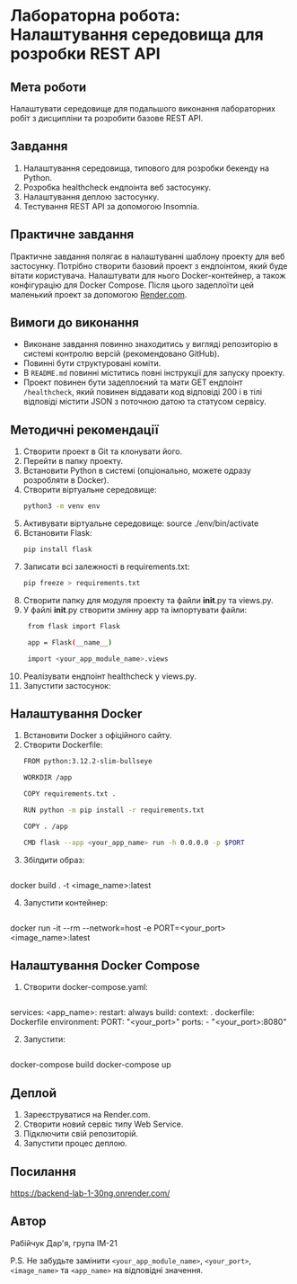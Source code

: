# Лабораторна робота: Налаштування середовища для розробки REST API

## Мета роботи
Налаштувати середовище для подальшого виконання лабораторних робіт з дисципліни та розробити базове REST API.

## Завдання
1. Налаштування середовища, типового для розробки бекенду на Python.
2. Розробка healthcheck ендпоінта веб застосунку.
3. Налаштування деплою застосунку.
4. Тестування REST API за допомогою Insomnia.

## Практичне завдання
Практичне завдання полягає в налаштуванні шаблону проекту для веб застосунку. Потрібно створити базовий проект з ендпоінтом, який буде вітати користувача. Налаштувати для нього Docker-контейнер, а також конфігурацію для Docker Compose. Після цього задеплоїти цей маленький проект за допомогою [Render.com](https://render.com).

## Вимоги до виконання
- Виконане завдання повинно знаходитись у вигляді репозиторію в системі контролю версій (рекомендовано GitHub).
- Повинні бути структуровані коміти.
- В `README.md` повинні міститись повні інструкції для запуску проекту.
- Проект повинен бути задеплоєний та мати GET ендпоінт `/healthcheck`, який повинен віддавати код відповіді 200 і в тілі відповіді містити JSON з поточною датою та статусом сервісу.

## Методичні рекомендації
1. Створити проект в Git та клонувати його.
2. Перейти в папку проекту.
3. Встановити Python в системі (опціонально, можете одразу розробляти в Docker).
4. Створити віртуальне середовище:
   ```bash
   python3 -m venv env
5. Активувати віртуальне середовище:
    source ./env/bin/activate
6. Встановити Flask:
    ```bash
    pip install flask

7. Записати всі залежності в requirements.txt:
   ```bash
   pip freeze > requirements.txt

8. Створити папку для модуля проекту та файли __init__.py та views.py.
9. У файлі __init__.py створити змінну app та імпортувати файли:
   ```bash
    from flask import Flask

    app = Flask(__name__)

    import <your_app_module_name>.views

10. Реалізувати ендпоінт healthcheck у views.py.
11. Запустити застосунок:

## Налаштування Docker
1. Встановити Docker з офіційного сайту.
2. Створити Dockerfile:
   ```bash
   FROM python:3.12.2-slim-bullseye

   WORKDIR /app

   COPY requirements.txt .

   RUN python -m pip install -r requirements.txt

   COPY . /app

   CMD flask --app <your_app_name> run -h 0.0.0.0 -p $PORT

3. Збілдити образ:
   ```bash
  docker build . -t <image_name>:latest

4. Запустити контейнер:
   ```bash
  docker run -it --rm --network=host -e PORT=<your_port> <image_name>:latest

## Налаштування Docker Compose
1. Створити docker-compose.yaml:
   ```bash
services:
  <app_name>:
    restart: always
    build:
      context: .
      dockerfile: Dockerfile
    environment:
      PORT: "<your_port>"
    ports:
      - "<your_port>:8080"

2. Запустити:
   ```bash
  docker-compose build
  docker-compose up

## Деплой
1. Зареєструватися на Render.com.
2. Створити новий сервіс типу Web Service.
3. Підключити свій репозиторій.
4. Запустити процес деплою.

## Посилання
https://backend-lab-1-30ng.onrender.com/

## Автор
Рабійчук Дар'я, група ІМ-21

P.S. Не забудьте замінити `<your_app_module_name>`, `<your_port>`, `<image_name>` та `<app_name>` на відповідні значення.
